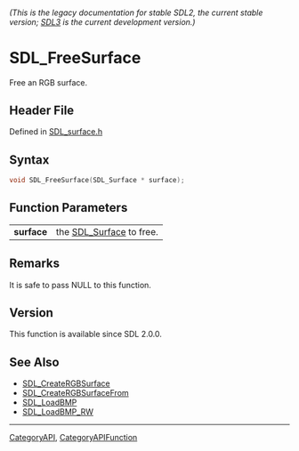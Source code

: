 ###### (This is the legacy documentation for stable SDL2, the current stable version; [SDL3](https://wiki.libsdl.org/SDL3/) is the current development version.)
# SDL_FreeSurface

Free an RGB surface.

## Header File

Defined in [SDL_surface.h](https://github.com/libsdl-org/SDL/blob/SDL2/include/SDL_surface.h)

## Syntax

```c
void SDL_FreeSurface(SDL_Surface * surface);

```

## Function Parameters

|                 |                                         |
| --------------- | --------------------------------------- |
| **surface**     | the [SDL_Surface](SDL_Surface) to free. |

## Remarks

It is safe to pass NULL to this function.

## Version

This function is available since SDL 2.0.0.

## See Also

* [SDL_CreateRGBSurface](SDL_CreateRGBSurface)
* [SDL_CreateRGBSurfaceFrom](SDL_CreateRGBSurfaceFrom)
* [SDL_LoadBMP](SDL_LoadBMP)
* [SDL_LoadBMP_RW](SDL_LoadBMP_RW)

----
[CategoryAPI](CategoryAPI), [CategoryAPIFunction](CategoryAPIFunction)

